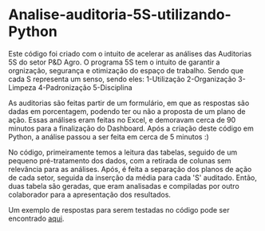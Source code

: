# Analise-auditoria-5S-utilizando-Python
Este código foi criado com o intuito de acelerar as análises das Auditorias 5S do setor P&D Agro. O programa 5S tem o intuito de garantir a orgnização, segurança e otimização do espaço de trabalho.
Sendo que cada S representa um senso, sendo eles:
1-Utilização
2-Organização
3-Limpeza
4-Padronização
5-Disciplina

As auditorias são feitas partir de um formulário, em que as respostas são dadas em porcentagem, podendo ter ou não a proposta de um plano de ação.
Essas análises eram feitas no Excel, e demoravam cerca de 90 minutos para a finalização do Dashboard.
Após a criação deste código em Python, a análise passou a ser feita em cerca de 5 minutos :)

No código, primeiramente temos a leitura das tabelas, seguido de um pequeno pré-tratamento dos dados, com a retirada de colunas sem relevância para as análises. Após, é feita a separação dos planos de ação de cada setor, seguida da inserção da média para cada 'S' auditado.
Então, duas tabela são geradas, que eram analisadas e compiladas por outro colaborador para a apresentação dos resultados.

Um exemplo de respostas para serem testadas no código pode ser encontrado [aqui](https://drive.google.com/drive/folders/1QCbNOUnos-ZmFKWx55qfa3vxxa0_T12M?usp=drive_link).

